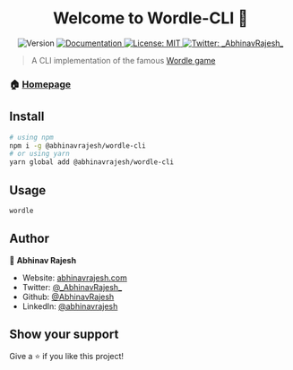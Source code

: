 <h1 align="center">Welcome to Wordle-CLI 👋</h1>
<p align="center">
  <img alt="Version" src="https://img.shields.io/badge/version-1.0.0-blue.svg?cacheSeconds=2592000" />
  <a href="https://github.com/AbhinavRajesh/wordle-cli" target="_blank">
    <img alt="Documentation" src="https://img.shields.io/badge/documentation-yes-brightgreen.svg" />
  </a>
  <a href="#" target="_blank">
    <img alt="License: MIT" src="https://img.shields.io/badge/License-MIT-yellow.svg" />
  </a>
  <a href="https://twitter.com/_AbhinavRajesh_" target="_blank">
    <img alt="Twitter: _AbhinavRajesh_" src="https://img.shields.io/twitter/follow/_AbhinavRajesh_.svg?style=social" />
  </a>
</p>

> A CLI implementation of the famous [Wordle game](https://www.powerlanguage.co.uk/wordle/)

### 🏠 [Homepage](https://github.com/AbhinavRajesh/wordle-cli)

## Install

```sh
# using npm
npm i -g @abhinavrajesh/wordle-cli
# or using yarn
yarn global add @abhinavrajesh/wordle-cli
```

## Usage

```sh
wordle
```

## Author

👤 **Abhinav Rajesh**

- Website: [abhinavrajesh.com](https://abhinavrajesh.com)
- Twitter: [@\_AbhinavRajesh\_](https://twitter.com/_AbhinavRajesh_)
- Github: [@AbhinavRajesh](https://github.com/AbhinavRajesh)
- LinkedIn: [@abhinavrajesh](https://linkedin.com/in/abhinavrajesh)

## Show your support

Give a ⭐️ if you like this project!
